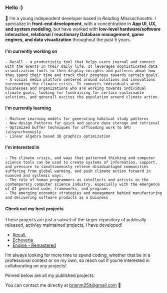 
<!-- ![banner]( https://github.com/Brian-Masse/Brian-Masse/blob/main/style/banner.png ) -->

### Hello :)

🔖 I’m a young independent developer based in *Reading Massachusetts*. I specialize in **front-end development**, with a concentration in **App UI, UX, and system modeling**, but have worked with **low-level hardware/software interaction, relational / reactionary Database management, game engines, and data visualization** throughout the past 5 years.

#### **I’m currently working on**
	- Recall - a productivity tool that helps users journal and connect with the events in their daily life. It leverages sophisticated data visualization tools to then display insights and patterns about how they spend their time and track their progress towards certain goals.
	- A social media platform centered around solutions and innovations surrounding the climate crisis. It connects individuals with buisnesses and organizations who are working towards individual climate goals, looking for fundraising for certain sustainable solutions, and generall excites the population around climate action.

#### **I’m currently learning**
	- Machine Learning models for generating habitual study patterns
	- New design Patterns for quick and secure data storage and retrieval
	- Optimized buffer techniques for offloading work to GPU (a)syncrhonously
	- Linear algebra based 3D graphics optimization 

#### **I’m interested in**
	- The climate crisis, and ways that patterned thinking and computer science tools can be used to create systems of information, support, and pressure to simultaneously relieve disadvantaged communities suffering from global warming, and push climate action forward in nuanced and systemic ways. 
	- The role of human programmers as intellects and artists in the contemporary computer science industry, especially with the emergence of AI generated code, frameworks, and programs. 
	- The emerging economic strategies and management behind manufacturing and delivering software products as a buisness

 #### **Check out my best projects**
These projects are just a subset of the larger repository of publically released, activley maintained projects, I have developed!

 - [Recall.](https://apps.apple.com/us/app/recall/id6466136108)
 - [Echeveria](https://apps.apple.com/us/app/echeveria/id6451054692)
 - [Engine - Remastered](https://github.com/Brian-Masse/Enging-Remastered)

I’m always looking for more time to spend coding, whether that be in a professional context or on my own, so reach out if you’re interested in collaborating on any projects!

Pinned below are all my published projects.

You can contact me directly at brianm25it@gmail.com 🦧
